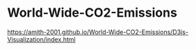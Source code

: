 # World-Wide-CO2-Emissions
https://amith-2001.github.io/World-Wide-CO2-Emissions/D3js-Visualization/index.html
